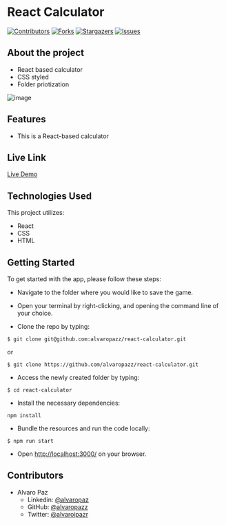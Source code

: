 # React Calculator

[![Contributors][contributors-shield]][contributors-url]
[![Forks][forks-shield]][forks-url]
[![Stargazers][stars-shield]][stars-url]
[![Issues][issues-shield]][issues-url]

## About the project

- React based calculator
- CSS styled
- Folder priotization

![image](https://user-images.githubusercontent.com/58086801/93407470-e79eab00-f857-11ea-8040-caf724624a50.png)


## Features

- This is a React-based calculator

## Live Link

[Live Demo]()

## Technologies Used

This project utilizes:

- React
- CSS
- HTML

## Getting Started

To get started with the app, please follow these steps:

- Navigate to the folder where you would like to save the game.

- Open your terminal by right-clicking, and opening the command line of your choice.

- Clone the repo by typing:

```
$ git clone git@github.com:alvaropazz/react-calculator.git
```
or
```
$ git clone https://github.com/alvaropazz/react-calculator.git
```

- Access the newly created folder by typing:

```
$ cd react-calculator
```

- Install the necessary dependencies:

```
npm install
```

- Bundle the resources and run the code locally:

```
$ npm run start
```

- Open [http://localhost:3000/](http://localhost:3080/) on your browser.

## Contributors

- Alvaro Paz
  - Linkedin: [@alvaropaz](https://linkedin.com/in/alvaropaz/)
  - GitHub: [@alvaropazz](https://github.com/alvaropazz)
  - Twitter: [@alvaroipazr](https://twitter.com/alvaroipazr)
  
<!-- MARKDOWN LINKS & IMAGES -->

[contributors-shield]: https://img.shields.io/github/contributors/alvaropazz/jreact-calculator.svg?style=flat-square
[contributors-url]: https://github.com/alvaropazz/jreact-calculator/graphs/contributors
[forks-shield]: https://img.shields.io/github/forks/alvaropazz/jreact-calculator.svg?style=flat-square
[forks-url]: https://github.com/alvaropazz/jreact-calculator/network/members
[stars-shield]: https://img.shields.io/github/stars/alvaropazz/jreact-calculator.svg?style=flat-square
[stars-url]: https://github.com/alvaropazz/jreact-calculator/stargazers
[issues-shield]: https://img.shields.io/github/issues/alvaropazz/jreact-calculator.svg?style=flat-square
[issues-url]: https://github.com/alvaropazz/jreact-calculator/issues
